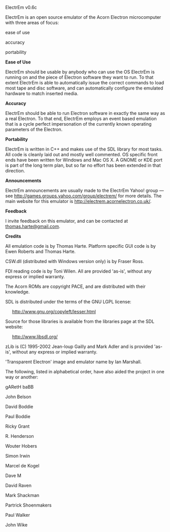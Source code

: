 ElectrEm v0.6c

ElectrEm is an open source emulator of the Acorn Electron microcomputer with three areas of focus:

ease of use

accuracy

portability

**Ease of Use**

ElectrEm should be usable by anybody who can use the OS ElectrEm is running on and the piece of Electron software they want to run. To that extent ElectrEm is able to automatically issue the correct commands to load most tape and disc software, and can automatically configure the emulated hardware to match inserted media.

**Accuracy**

ElectrEm should be able to run Electron software in exactly the same way as a real Electron. To that end, ElectrEm employs an event based emulation that is a cycle perfect impersonation of the currently known operating parameters of the Electron.

**Portability**

ElectrEm is written in C++ and makes use of the SDL library for most tasks. All code is cleanly laid out and mostly well commented. OS specific front ends have been written for Windows and Mac OS X. A GNOME or KDE port is part of the long term plan, but so far no effort has been extended in that direction.

**Announcements**

ElectrEm announcements are usually made to the ElectrEm Yahoo! group — see http://games.groups.yahoo.com/group/electrem/ for more details. The main website for this emulator is http://electrem.acornelectron.co.uk/.

**Feedback**

I invite feedback on this emulator, and can be contacted at thomas.harte@gmail.com.

**Credits**

All emulation code is by Thomas Harte. Platform specific GUI code is by Ewen Roberts and Thomas Harte.

CSW.dll (distributed with Windows version only) is by Fraser Ross.

FDI reading code is by Toni Wilen. All are provided 'as-is', without any express or implied warranty.

The Acorn ROMs are copyright PACE, and are distributed with their knowledge.

SDL is distributed under the terms of the GNU LGPL license:

`	`http://www.gnu.org/copyleft/lesser.html

Source for those libraries is available from the libraries page at the SDL website:

`	`http://www.libsdl.org/

zLib is (C) 1995-2002 Jean-loup Gailly and Mark Adler and is provided 'as-is', without any express or implied warranty.

'Transparent Electron' image and emulator name by Ian Marshall.

The following, listed in alphabetical order, have also aided the project in one way or another:

gARetH baBB

John Belson

David Boddie

Paul Boddie

Ricky Grant

R. Henderson

Wouter Hobers

Simon Irwin

Marcel de Kogel

Dave M

David Raven

Mark Shackman

Partrick Shoenmakers

Paul Walker

John Wike

